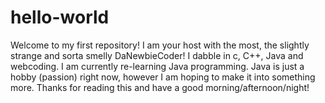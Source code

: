 # hello-world
Welcome to my first repository!
I am your host with the most, the slightly strange and sorta smelly DaNewbieCoder!
I dabble in c, C++, Java and webcoding.
I am currently re-learning Java programming.
Java is just a hobby (passion) right now, however I am hoping to make it into something more.
Thanks for reading this and have a good morning/afternoon/night!

